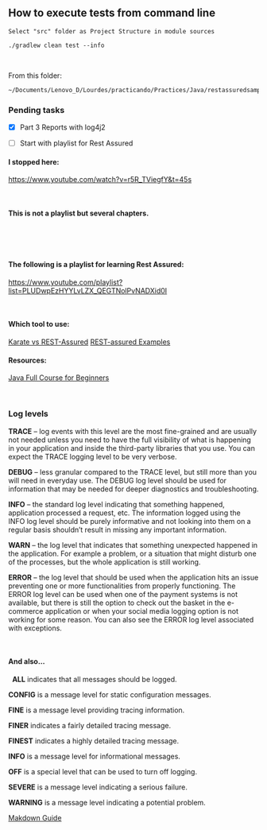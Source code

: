 ## How to execute tests from command line ##
```
Select "src" folder as Project Structure in module sources

./gradlew clean test --info
```
&nbsp;

From this folder:
```
~/Documents/Lenovo_D/Lourdes/practicando/Practices/Java/restassuredsample
```

### Pending tasks ###
- [x] Part 3 Reports with log4j2
- [ ] Start with playlist for Rest Assured


#### I stopped here: #### 
https://www.youtube.com/watch?v=r5R_TViegfY&t=45s

&nbsp;


#### This is not a playlist but several chapters. ####
&nbsp;


&nbsp;
#### The following is a playlist for learning Rest Assured: ####
https://www.youtube.com/playlist?list=PLUDwpEzHYYLvLZX_QEGTNolPvNADXid0I


&nbsp;
#### Which tool to use: ####
[Karate vs REST-Assured](https://gorillalogic.com/blog/karate-vs-rest-assured-comparing-powerful-api-testing-frameworks#Why%20We%20Need%20API%20Testing)
[REST-assured Examples](https://devqa.io/rest-assured-api-requests-examples/)

#### Resources: ####
[Java Full Course for Beginners](https://www.youtube.com/playlist?list=PLUDwpEzHYYLt8jYba459LEYrzlUKINCrk)

&nbsp;
### Log levels ###

**TRACE** – log events with this level are the most fine-grained and are usually not needed unless you need to have the full visibility of what is happening in your application and inside the third-party libraries that you use. You can expect the TRACE logging level to be very verbose.

**DEBUG** – less granular compared to the TRACE level, but still more than you will need in everyday use. The DEBUG log level should be used for information that may be needed for deeper diagnostics and troubleshooting.

**INFO** – the standard log level indicating that something happened, application processed a request, etc. The information logged using the INFO log level should be purely informative and not looking into them on a regular basis shouldn’t result in missing any important information.

**WARN** – the log level that indicates that something unexpected happened in the application. For example a problem, or a situation that might disturb one of the processes, but the whole application is still working.

**ERROR** – the log level that should be used when the application hits an issue preventing one or more functionalities from properly functioning. The ERROR log level can be used when one of the payment systems is not available, but there is still the option to check out the basket in the e-commerce application or when your social media logging option is not working for some reason. You can also see the ERROR log level associated with exceptions.

&nbsp;
#### And also... ####
&nbsp;
**ALL** indicates that all messages should be logged.

**CONFIG** is a message level for static configuration messages.

**FINE** is a message level providing tracing information.

**FINER** indicates a fairly detailed tracing message.

**FINEST** indicates a highly detailed tracing message.

**INFO** is a message level for informational messages.

**OFF** is a special level that can be used to turn off logging.

**SEVERE** is a message level indicating a serious failure.

**WARNING** is a message level indicating a potential problem.



[Makdown Guide](https://www.markdownguide.org/basic-syntax)